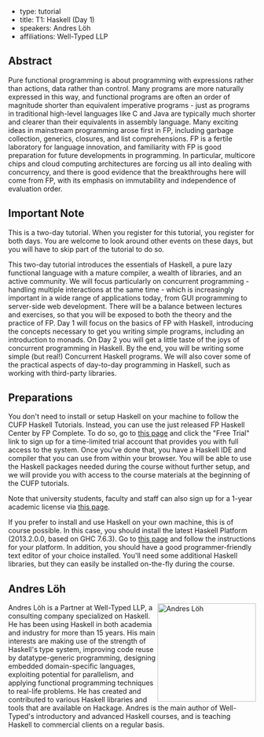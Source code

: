 - type: tutorial
- title: T1: Haskell (Day 1)
- speakers: Andres Löh
- affiliations: Well-Typed LLP


## Abstract
Pure functional programming is about programming with expressions
rather than actions, data rather than control. Many programs are more
naturally expressed in this way, and functional programs are often an
order of magnitude shorter than equivalent imperative programs \- just
as programs in traditional high-level languages like C and Java are
typically much shorter and clearer than their equivalents in assembly
language.  Many exciting ideas in mainstream programming arose first
in FP, including garbage collection, generics, closures, and list
comprehensions. FP is a fertile laboratory for language innovation,
and familiarity with FP is good preparation for future developments in
programming. In particular, multicore chips and cloud computing
architectures are forcing us all into dealing with concurrency, and
there is good evidence that the breakthroughs here will come from FP,
with its emphasis on immutability and independence of evaluation
order.

## Important Note
This is a two-day tutorial. When you register for this tutorial, you
register for both days. You are welcome to look around other events on
these days, but you will have to skip part of the tutorial to do so.

This two-day tutorial introduces the essentials of Haskell, a pure
lazy functional language with a mature compiler, a wealth of
libraries, and an active community. We will focus particularly on
concurrent programming \- handling multiple interactions at the same
time \- which is increasingly important in a wide range of
applications today, from GUI programming to server-side web
development. There will be a balance between lectures and exercises,
so that you will be exposed to both the theory and the practice of FP.
Day 1 will focus on the basics of FP with Haskell, introducing the
concepts necessary to get you writing simple programs, including an
introduction to monads. On Day 2 you will get a little taste of the
joys of concurrent programming in Haskell. By the end, you will be
writing some simple \(but real!\) Concurrent Haskell programs. We will
also cover some of the practical aspects of day-to-day programming in
Haskell, such as working with third-party libraries.

## Preparations
You don't need to install or setup Haskell on your machine to follow
the CUFP Haskell Tutorials. Instead, you can use the just released FP
Haskell Center by FP Complete. To do so, go to [this
page](https://www.fpcomplete.com/) and click the "Free Trial" link to
sign up for a time-limited trial account that provides you with full
access to the system. Once you've done that, you have a Haskell IDE
and compiler that you can use from within your browser. You will be
able to use the Haskell packages needed during the course without
further setup, and we will provide you with access to the course
materials at the beginning of the CUFP tutorials.

Note that university students, faculty and staff can also sign up for
a 1-year academic license via [this
page](https://www.fpcomplete.com/business/fp-haskell-center/academic-account-request).

If you prefer to install and use Haskell on your own machine, this is
of course possible. In this case, you should install the latest
Haskell Platform \(2013.2.0.0, based on GHC 7.6.3\). Go to [this
page](http://www.haskell.org/platform/) and follow the instructions
for your platform. In addition, you should have a good
programmer-friendly text editor of your choice installed. You'll need
some additional Haskell libraries, but they can easily be installed
on-the-fly during the course.

## Andres Löh
<img align="right" src="http://www.cs.kent.ac.uk/people/staff/sjt/Misc/andres.jpg" alt="Andres Löh" width="200"></img>
Andres Löh is a Partner at Well-Typed LLP, a consulting company
specialized on Haskell. He has been using Haskell in both academia and
industry for more than 15 years. His main interests are making use of
the strength of Haskell's type system, improving code reuse by
datatype-generic programming, designing embedded domain-specific
languages, exploiting potential for parallelism, and applying
functional programming techniques to real-life problems. He has
created and contributed to various Haskell libraries and tools that
are available on Hackage. Andres is the main author of Well-Typed's
introductory and advanced Haskell courses, and is teaching Haskell to
commercial clients on a regular basis.
